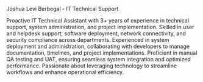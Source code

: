 Joshua Levi Berbegal - IT Technical Support

Proactive IT Technical Assistant with 3+ years of experience in technical support, system administration, and project implementation. Skilled in user and helpdesk support, software deployment, network connectivity, and security compliance across departments. Experienced in system deployment and administration, collaborating with developers to manage documentation, timelines, and project implementations. Proficient in manual QA testing and UAT, ensuring seamless system integration and optimized performance. Passionate about leveraging technology to streamline workflows and enhance operational efficiency.
